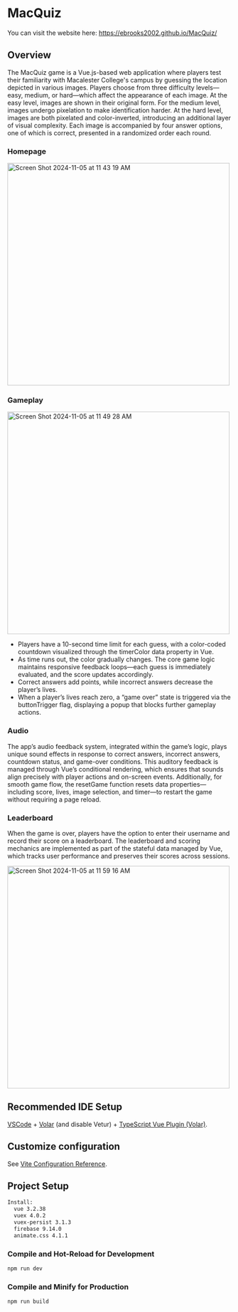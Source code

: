 # MacQuiz
You can visit the website here: https://ebrooks2002.github.io/MacQuiz/

## Overview
The MacQuiz game is a Vue.js-based web application where players test their familiarity with Macalester College's campus by guessing the location depicted in various images. Players choose from three difficulty levels—easy, medium, or hard—which affect the appearance of each image. At the easy level, images are shown in their original form. For the medium level, images undergo pixelation to make identification harder. At the hard level, images are both pixelated and color-inverted, introducing an additional layer of visual complexity. Each image is accompanied by four answer options, one of which is correct, presented in a randomized order each round.

### Homepage
<img width="500" alt="Screen Shot 2024-11-05 at 11 43 19 AM" src="https://github.com/user-attachments/assets/aa48ed1c-6062-451a-b44b-41fec70d4c1d">

### Gameplay
<img width="500" alt="Screen Shot 2024-11-05 at 11 49 28 AM" src="https://github.com/user-attachments/assets/aac68c74-dc25-4300-a122-9a823cd0bf08">

- Players have a 10-second time limit for each guess, with a color-coded countdown visualized through the timerColor data property in Vue.
- As time runs out, the color gradually changes. The core game logic maintains responsive feedback loops—each guess is immediately evaluated, and the score updates accordingly. 
- Correct answers add points, while incorrect answers decrease the player’s lives.
- When a player’s lives reach zero, a “game over” state is triggered via the buttonTrigger flag, displaying a popup that blocks further gameplay actions.

### Audio
The app’s audio feedback system, integrated within the game’s logic, plays unique sound effects in response to correct answers, incorrect answers, countdown status, and game-over conditions. This auditory feedback is managed through Vue’s conditional rendering, which ensures that sounds align precisely with player actions and on-screen events. Additionally, for smooth game flow, the resetGame function resets data properties—including score, lives, image selection, and timer—to restart the game without requiring a page reload.

### Leaderboard
When the game is over, players have the option to enter their username and record their score on a leaderboard. The leaderboard and scoring mechanics are implemented as part of the stateful data managed by Vue, which tracks user performance and preserves their scores across sessions. 

<img width="500" alt="Screen Shot 2024-11-05 at 11 59 16 AM" src="https://github.com/user-attachments/assets/dcf3a179-4e34-4e5b-8461-41541f5e70fd">

## Recommended IDE Setup

[VSCode](https://code.visualstudio.com/) + [Volar](https://marketplace.visualstudio.com/items?itemName=Vue.volar) (and disable Vetur) + [TypeScript Vue Plugin (Volar)](https://marketplace.visualstudio.com/items?itemName=Vue.vscode-typescript-vue-plugin).

## Customize configuration

See [Vite Configuration Reference](https://vitejs.dev/config/).

## Project Setup

```sh
Install:
  vue 3.2.38
  vuex 4.0.2
  vuex-persist 3.1.3
  firebase 9.14.0
  animate.css 4.1.1
```

### Compile and Hot-Reload for Development

```sh
npm run dev
```

### Compile and Minify for Production

```sh
npm run build
```
